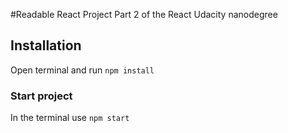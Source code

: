 #Readable React Project
Part 2 of the React Udacity nanodegree

## Installation
Open terminal and run `npm install`

### Start project
In the terminal use `npm start`

